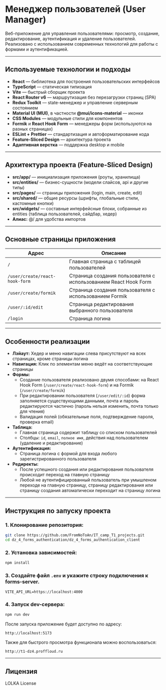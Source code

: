 # Менеджер пользователей (User Manager)

Веб-приложение для управления пользователями: просмотр, создание, редактирование, аутентификация и удаление пользователей. Реализовано с использованием современных технологий для работы с формами и аутентификацией.

---

## Используемые технологии и подходы

- **React** — библиотека для построения пользовательских интерфейсов  
- **TypeScript** — статическая типизация  
- **Vite** — быстрый сборщик проекта  
- **React Router v6** — маршрутизация без перезагрузки страниц (SPA)  
- **Redux Toolkit** — state-менеджер и управление серверным состоянием
- **Material UI (MUI)**, в частности **@mui/icons-material** — иконки
- **CSS Modules** — модульные стили для компонентов  
- **Formik** и **React Hook Form** — менеджеры форм (используются на разных страницах)
- **ESLint + Prettier** — стандартизация и автоформатирование кода  
- **Feature-Sliced Design** — архитектура проекта
- **Адаптивная верстка** — поддержка desktop и mobile

---

## Архитектура проекта (Feature-Sliced Design)

- **src/app/** — инициализация приложения (роуты, хранилища)
- **src/entities/** — бизнес-сущности (модели слайсов, api и другие типы)
- **src/pages/** — страницы приложения (login, main, create, edit)
- **src/shared/** — общие ресурсы (шрифты, глобальные стили, кастомные кнопки)
- **src/widgets/** — составные интерфейсные блоки, собранные из entities (таблица пользователей, сайдбар, хедер)
- **Алиас:** @/ для удобства импортов

---

## Основные страницы приложения

| Адрес                          | Описание                                                        |
| ------------------------------ | --------------------------------------------------------------- |
| `/`                            | Главная страница с таблицей пользователей                       |
| `/user/create/react-hook-form` | Страница создания пользователя с использованием React Hook Form |
| `/user/create/formik`          | Страница создания пользователя с использованием Formik          |
| `/user/:id/edit`               | Страница редактирования выбранного пользователя                 |
| `/login`                       | Страница логина                                                 |

---

## Особенности реализации

- **Лэйаут:** Хедер и меню навигации слева присутствуют на всех страницах, кроме страницы логина  
- **Навигация:** Клик по элементам меню ведёт на соответствующие страницы  
- **Формы:**  
  - Создание пользователя реализовано двумя способами: на React Hook Form (`/user/create/react-hook-form`) и на Formik (`/user/create/formik`)  
  - При редактировании пользователя (`/user/edit/:id`) форма заполняется существующими данными, почта и пароль редактируются частично (пароль нельзя изменить, почта только для чтения)  
  - Валидация полей (обязательные поля, подтверждение пароля, проверка email)
- **Таблица:**  
  - Главная страница содержит таблицу со списком пользователей  
  - Столбцы: `id`, `email`, `полное имя`, действия над пользователем (удаление и редактирование)
- **Аутентификация:**  
  - Страница логина с формой для входа любого зарегистрированного пользователя
- **Редиректы:**
  - После успешного создания или редактирования пользователя происходит переход на главную страницу
  - Любой не аутентифицированный пользователь при умышленом переходе на главную страницу, страницу редактирования или страницу создания автоматически переходит на страницу логина
 

---

## Инструкция по запуску проекта

### 1. **Клонирование репозитория:**
```bash
git clone https://github.com/FromNoToAn/IT_camp_T1_projects.git
cd dz_4_forms_authentication/dz_4_forms_authentication_client
```

### 2. **Установка зависимостей:**
```bash
npm install
```

### 3. **Создайте файл `.env` и укажите строку подключения к forms-server.**
```
VITE_API_URL=https://localhost:4000
```

### 4. **Запуск dev-сервера:**
```bash
npm run dev
```

После запуска приложение будет доступно по адресу:
```
http://localhost:5173
```
Также для быстрого просмотра функционала можно воспользоваться:
```
http://t1-dz4.proffloud.ru
```

---

## Лицензия

LOLKA License
